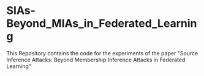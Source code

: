 # SIAs-Beyond_MIAs_in_Federated_Learning
This Repository contains the code for the experiments of the paper "Source Inference Attacks: Beyond Membership Inference Attacks in Federated Learning"
